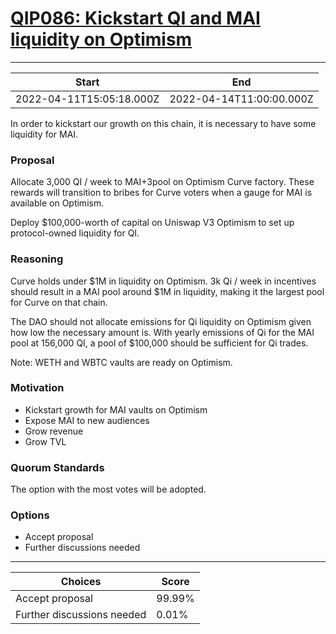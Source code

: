 
# [QIP086: Kickstart QI and MAI liquidity on Optimism](https://snapshot.org/#/qidao.eth/proposal/0x04c77e6120c5f2f40b25e1a94ae34c04a6567d40b53981370bab866a79f5a136)

---
| Start | End |
| --- | --- |
| 2022-04-11T15:05:18.000Z | 2022-04-14T11:00:00.000Z |


In order to kickstart our growth on this chain, it is necessary to have some liquidity for MAI.

### Proposal

Allocate 3,000 QI / week to MAI+3pool on Optimism Curve factory. These rewards will transition to bribes for Curve voters when a gauge for MAI is available on Optimism.

Deploy $100,000-worth of capital on Uniswap V3 Optimism to set up protocol-owned liquidity for QI.

### Reasoning

Curve holds under $1M in liquidity on Optimism. 3k Qi / week in incentives should result in a MAI pool around $1M in liquidity, making it the largest pool for Curve on that chain.

The DAO should not allocate emissions for Qi liquidity on Optimism given how low the necessary amount is. With yearly emissions of Qi for the MAI pool at 156,000 QI, a pool of $100,000 should be sufficient for Qi trades.

Note: WETH and WBTC vaults are ready on Optimism.

### Motivation

* Kickstart growth for MAI vaults on Optimism
* Expose MAI to new audiences
* Grow revenue
* Grow TVL

### Quorum Standards

The option with the most votes will be adopted.

### Options

* Accept proposal
* Further discussions needed

---
| Choices | Score |
| --- | --- |
| Accept proposal | 99.99% |
| Further discussions needed | 0.01% |

